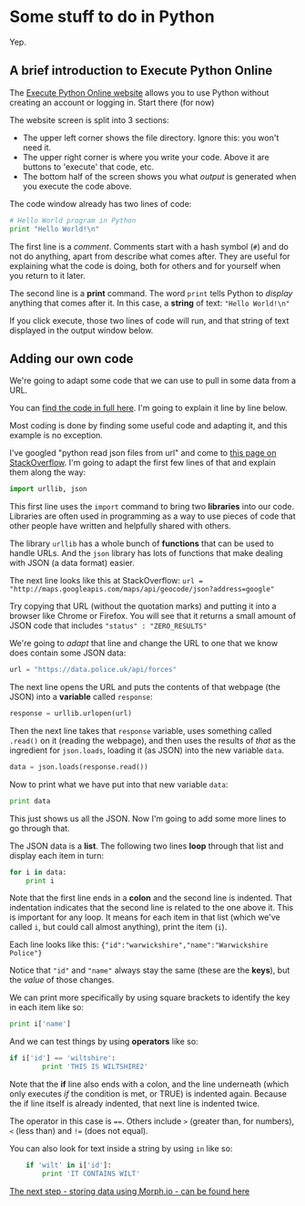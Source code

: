 # Some stuff to do in Python

Yep.

## A brief introduction to Execute Python Online

The [Execute Python Online website](https://www.tutorialspoint.com/execute_python_online.php) allows you to use Python without creating an account or logging in. Start there (for now)

The website screen is split into 3 sections:

* The upper left corner shows the file directory. Ignore this: you won't need it.
* The upper right corner is where you write your code. Above it are buttons to 'execute' that code, etc.
* The bottom half of the screen shows you what *output* is generated when you execute the code above.

The code window already has two lines of code:

```python
# Hello World program in Python
print "Hello World!\n"
```

The first line is a *comment*. Comments start with a hash symbol (`#`) and do not do anything, apart from describe what comes after. They are useful for explaining what the code is doing, both for others and for yourself when you return to it later.

The second line is a **print** command. The word `print` tells Python to *display* anything that comes after it. In this case, a **string** of text: `"Hello World!\n"`

If you click execute, those two lines of code will run, and that string of text displayed in the output window below.

## Adding our own code

We're going to adapt some code that we can use to pull in some data from a URL. 

You can [find the code in full here](https://github.com/paulbradshaw/python_demo/blob/master/main.py). I'm going to explain it line by line below.

Most coding is done by finding some useful code and adapting it, and this example is no exception. 

I've googled "python read json files from url" and come to [this page on StackOverflow](https://stackoverflow.com/questions/12965203/how-to-get-json-from-webpage-into-python-script). I'm going to adapt the first few lines of that and explain them along the way:

```python
import urllib, json
```

This first line uses the `import` command to bring two **libraries** into our code. Libraries are often used in programming as a way to use pieces of code that other people have written and helpfully shared with others. 

The library `urllib` has a whole bunch of **functions** that can be used to handle URLs. And the `json` library has lots of functions that make dealing with JSON (a data format) easier.

The next line looks like this at StackOverflow: `url = "http://maps.googleapis.com/maps/api/geocode/json?address=google"`

Try copying that URL (without the quotation marks) and putting it into a browser like Chrome or Firefox. You will see that it returns a small amount of JSON code that includes `"status" : "ZERO_RESULTS"`

We're going to *adapt* that line and change the URL to one that we know does contain some JSON data:

```python
url = "https://data.police.uk/api/forces"
```

The next line opens the URL and puts the contents of that webpage (the JSON) into a **variable** called `response`:

```python
response = urllib.urlopen(url)
```

Then the next line takes that `response` variable, uses something called `.read()` on it (reading the webpage), and then uses the results of *that* as the ingredient for `json.loads`, loading it (as JSON) into the new variable `data`. 

```python
data = json.loads(response.read())
```

Now to print what we have put into that new variable `data`:

```python
print data
```

This just shows us all the JSON. Now I'm going to add some more lines to go through that.

The JSON data is a **list**. The following two lines **loop** through that list and display each item in turn:

```python
for i in data:
    print i
```

Note that the first line ends in a **colon** and the second line is indented. That indentation indicates that the second line is related to the one above it. This is important for any loop. It means for each item in that list (which we've called `i`, but could call almost anything), print the item (`i`). 

Each line looks like this: `{"id":"warwickshire","name":"Warwickshire Police"}`

Notice that `"id"` and `"name"` always stay the same (these are the **keys**), but the *value* of those changes.

We can print more specifically by using square brackets to identify the key in each item like so:

```python
print i['name']
```

And we can test things by using **operators** like so:

```python
if i['id'] == 'wiltshire':
        print 'THIS IS WILTSHIRE2'
```

Note that the **if** line also ends with a colon, and the line underneath (which only executes *if* the condition is met, or TRUE) is indented again. Because the if line itself is already indented, that next line is indented twice.

The operator in this case is `==`. Others include `>` (greater than, for numbers), `<` (less than) and `!=` (does not equal). 

You can also look for text inside a string by using `in` like so:

```python
    if 'wilt' in i['id']:
        print 'IT CONTAINS WILT'
```

[The next step - storing data using Morph.io - can be found here](https://github.com/paulbradshaw/python_demo/blob/master/morphio.md)

